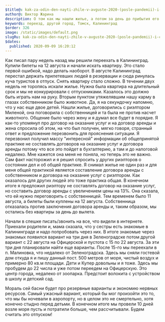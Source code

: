 ```yaml
---
$title@: kak-za-odin-den-nayti-zhile-v-avguste-2020-(posle-pandemii)-i-chut-ne-ostatsya-na-ulice-s-dvumya-detmi
author@: Виктор Жарина
description: О том как мы нашли жилье, а потом за день до прибытия его потеряли, но нашли другое.
keywords: переезд, другой город, Томск, Калининград
$order: 326
image: /static/images/default.png
slugRu: kak-za-odin-den-nayti-zhile-v-avguste-2020-(posle-pandemii)-i-chut-ne-ostatsya-na-ulice-s-dvumya-detmi
$dates:
  published: 2020-09-09 16:20:12
---
```



Как писал пару недель назад мы решили переехать в Калининград. Купили билеты на 12 августа и начали искать квартиру. Это стало первой ошибкой, надо делать наоборот. В августе Калининград перестал держать прилетевших людей в резервации и сюда ринулась куча туристов в отпуск. Снять квартиру стало сложно. В течении двух недель не торопясь искали жилье. Нужна была квартира на длительный срок и мы не конкурировали с отпускниками. Казалось это должно быть играть нам на руку. Вторым пунктом утяжелявшим нашу карму в глазах собственником было животное. Да, я на секундочку напомню, что у нас еще двое детей. Нашли жилье, договорились с риэлтором Миленой, она поговорила с собственницей и та была не против насчет животного. Общение было через жену и я думал все будет в порядке. Я как-то упомянул про договор на оказание услуг и на договор аренды и жена спросила об этом, на что был получен, мягко говоря, странный ответ и предложение перезвонить для прояснения ситуации. Я перезвонил получил массу "интересной" информации об общепринятой практике не составлять договоров на оказание услуг и договора аренды потому что все это пойдет в бухгалтерию, а там и до налоговой недалеко. Мне кажется она меня не поняла, но теперь это не важно. Сам факт насторожил и я решил спросить у других риэлторов о состоянии дел и об общей практике. Я снимал жилье не один раз и для меня общей практикой является составление договора аренды с собственником и договора на оказание услуг с риэлтором. Как оказалось для других людей это тоже практика общая. В конечном итоге я предложил риэлтору не составлять договор на оказание услуг, но составить договор аренды с увеличением цены на 13%. Она сказала, что ей нужно переговорить с собственницей. Тем временем было 11 августа, а билеты были куплены на 12 августа. Собственница отказалась против заключения договора аренды и, таким образом, мы остались без квартиры за день до вылета. 

Начали в спешке писать/звонить на все, что видели в интернете. Приехали родители и, мама сказала, что у сестры есть знакомые в Калининграде и надо попробовать через них. В итоге знакомые через знакомых появился вариант на три дня в Зеленоградске потом другой вариант с 22 августа на Офицерской и пустота с 15 по 22 августа. За эти три дня планировали найти еще варианты. После 15-го мы переехали в п. Малиновка, что недалеко от Зеленоградска. Здесь мы сняли гостевой дом откуда я и пишу данный пост. 500 метров от моря, чистый воздух и примерно 80 кв.м площади. Дети и Купер довольны и я тоже. Здесь мы пробудем до 22 числа и уже потом переедем на Офицерскую. Это центр города, недалеко от зоопарка. Предстоит волокита с устройством в школу и детский сад.

Мораль сей басни будет про резервные варианты и экономию нервных ресурсов. Самый ужасный вариант, который бы мог произойти это то, что мы бы ночевали в аэропорту, но в целом это не смертельно, хотя конечно стыдно перед детьми. В конечном итоге мы провели 10 дней возле моря пусть и потратили больше, чем рассчитывали. Будем считать это отпуском!


